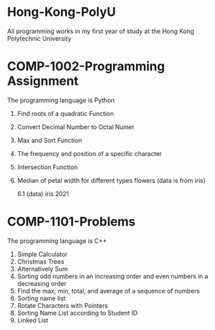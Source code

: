# Hong-Kong-PolyU

All programming works in my first year of study at the Hong Kong Polytechnic University

# COMP-1002-Programming Assignment
The programming language is Python
1. Find roots of a quadratic Function
2. Convert Decimal Number to Octal Numer
3. Max and Sort Function
4. The frequency and position of a specific character
5. Intersection Function
6. Median of petal width for different types flowers (data is from iris)

   6.1 (data) iris 2021

# COMP-1101-Problems
The programming language is C++
1. Simple Calculator
2. Christmas Trees
3. Alternatively Sum
4. Sorting odd numbers in an increasing order and even numbers in a decreasing order
5. Find the max, min, total, and average of a sequence of numbers
6. Sorting name list
7. Rotate Characters with Pointers
8. Sorting Name List according to Student ID
9. Linked List
